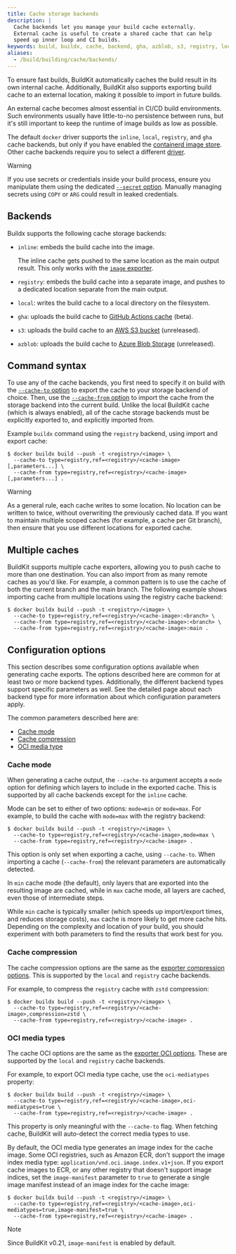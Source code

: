 ```yaml
---
title: Cache storage backends
description: |
  Cache backends let you manage your build cache externally.
  External cache is useful to create a shared cache that can help
  speed up inner loop and CI builds.
keywords: build, buildx, cache, backend, gha, azblob, s3, registry, local
aliases:
  - /build/building/cache/backends/
---
```


To ensure fast builds, BuildKit automatically caches the build result in its own
internal cache. Additionally, BuildKit also supports exporting build cache to an
external location, making it possible to import in future builds.

An external cache becomes almost essential in CI/CD build environments. Such
environments usually have little-to-no persistence between runs, but it's still
important to keep the runtime of image builds as low as possible.

The default `docker` driver supports the `inline`, `local`, `registry`, and
`gha` cache backends, but only if you have enabled the [containerd image store](/manuals/desktop/features/containerd.md).
Other cache backends require you to select a different [driver](/manuals/build/builders/drivers/_index.md).

> [!WARNING]
>
> If you use secrets or credentials inside your build process, ensure you
> manipulate them using the dedicated
> [`--secret` option](/reference/cli/docker/buildx/build.md#secret).
> Manually managing secrets using `COPY` or `ARG` could result in leaked
> credentials.

## Backends

Buildx supports the following cache storage backends:

- `inline`: embeds the build cache into the image.

  The inline cache gets pushed to the same location as the main output result.
  This only works with the [`image` exporter](../../exporters/image-registry.md).

- `registry`: embeds the build cache into a separate image, and pushes to a
  dedicated location separate from the main output.

- `local`: writes the build cache to a local directory on the filesystem.

- `gha`: uploads the build cache to
  [GitHub Actions cache](https://docs.github.com/en/rest/actions/cache) (beta).

- `s3`: uploads the build cache to an
  [AWS S3 bucket](https://aws.amazon.com/s3/) (unreleased).

- `azblob`: uploads the build cache to
  [Azure Blob Storage](https://azure.microsoft.com/en-us/services/storage/blobs/)
  (unreleased).

## Command syntax

To use any of the cache backends, you first need to specify it on build with the
[`--cache-to` option](/reference/cli/docker/buildx/build.md#cache-to)
to export the cache to your storage backend of choice. Then, use the
[`--cache-from` option](/reference/cli/docker/buildx/build.md#cache-from)
to import the cache from the storage backend into the current build. Unlike the
local BuildKit cache (which is always enabled), all of the cache storage
backends must be explicitly exported to, and explicitly imported from.

Example `buildx` command using the `registry` backend, using import and export
cache:

```console
$ docker buildx build --push -t <registry>/<image> \
  --cache-to type=registry,ref=<registry>/<cache-image>[,parameters...] \
  --cache-from type=registry,ref=<registry>/<cache-image>[,parameters...] .
```

> [!WARNING]
>
> As a general rule, each cache writes to some location. No location can be
> written to twice, without overwriting the previously cached data. If you want
> to maintain multiple scoped caches (for example, a cache per Git branch), then
> ensure that you use different locations for exported cache.

## Multiple caches

BuildKit supports multiple cache exporters, allowing you to push cache to more 
than one destination. You can also import from as many remote caches as you'd 
like. For example, a common pattern is to use the cache of both the current 
branch and the main branch. The following example shows importing cache from 
multiple locations using the registry cache backend:

```console
$ docker buildx build --push -t <registry>/<image> \
  --cache-to type=registry,ref=<registry>/<cache-image>:<branch> \
  --cache-from type=registry,ref=<registry>/<cache-image>:<branch> \
  --cache-from type=registry,ref=<registry>/<cache-image>:main .
```

## Configuration options

This section describes some configuration options available when generating
cache exports. The options described here are common for at least two or more
backend types. Additionally, the different backend types support specific
parameters as well. See the detailed page about each backend type for more
information about which configuration parameters apply.

The common parameters described here are:

- [Cache mode](#cache-mode)
- [Cache compression](#cache-compression)
- [OCI media type](#oci-media-types)

### Cache mode

When generating a cache output, the `--cache-to` argument accepts a `mode`
option for defining which layers to include in the exported cache. This is
supported by all cache backends except for the `inline` cache.

Mode can be set to either of two options: `mode=min` or `mode=max`. For example,
to build the cache with `mode=max` with the registry backend:

```console
$ docker buildx build --push -t <registry>/<image> \
  --cache-to type=registry,ref=<registry>/<cache-image>,mode=max \
  --cache-from type=registry,ref=<registry>/<cache-image> .
```

This option is only set when exporting a cache, using `--cache-to`. When
importing a cache (`--cache-from`) the relevant parameters are automatically
detected.

In `min` cache mode (the default), only layers that are exported into the
resulting image are cached, while in `max` cache mode, all layers are cached,
even those of intermediate steps.

While `min` cache is typically smaller (which speeds up import/export times, and
reduces storage costs), `max` cache is more likely to get more cache hits.
Depending on the complexity and location of your build, you should experiment
with both parameters to find the results that work best for you.

### Cache compression

The cache compression options are the same as the
[exporter compression options](../../exporters/_index.md#compression). This is
supported by the `local` and `registry` cache backends.

For example, to compress the `registry` cache with `zstd` compression:

```console
$ docker buildx build --push -t <registry>/<image> \
  --cache-to type=registry,ref=<registry>/<cache-image>,compression=zstd \
  --cache-from type=registry,ref=<registry>/<cache-image> .
```

### OCI media types

The cache OCI options are the same as the
[exporter OCI options](../../exporters/_index.md#oci-media-types). These are
supported by the `local` and `registry` cache backends.

For example, to export OCI media type cache, use the `oci-mediatypes` property:

```console
$ docker buildx build --push -t <registry>/<image> \
  --cache-to type=registry,ref=<registry>/<cache-image>,oci-mediatypes=true \
  --cache-from type=registry,ref=<registry>/<cache-image> .
```

This property is only meaningful with the `--cache-to` flag. When fetching
cache, BuildKit will auto-detect the correct media types to use.

By default, the OCI media type generates an image index for the cache image.
Some OCI registries, such as Amazon ECR, don't support the image index media
type: `application/vnd.oci.image.index.v1+json`. If you export cache images to
ECR, or any other registry that doesn't support image indices, set the
`image-manifest` parameter to `true` to generate a single image manifest
instead of an image index for the cache image:

```console
$ docker buildx build --push -t <registry>/<image> \
  --cache-to type=registry,ref=<registry>/<cache-image>,oci-mediatypes=true,image-manifest=true \
  --cache-from type=registry,ref=<registry>/<cache-image> .
```

> [!NOTE]
> Since BuildKit v0.21, `image-manifest` is enabled by default.
